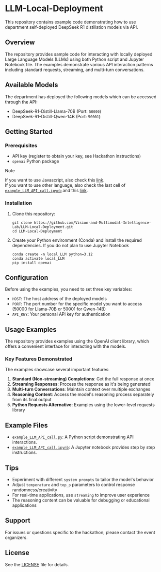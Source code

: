 # LLM-Local-Deployment

This repository contains example code demonstrating how to use department self-deployed DeepSeek R1 distillation models via API.

## Overview

The repository provides sample code for interacting with locally deployed Large Language Models (LLMs) using both Python script and Jupyter Notebook file. The examples demonstrate various API interaction patterns including standard requests, streaming, and multi-turn conversations.

## Available Models

The department has deployed the following models which can be accessed through the API:

- DeepSeek-R1-Distill-Llama-70B (Port: `50000`)
- DeepSeek-R1-Distill-Qwen-14B (Port: `50001`)

## Getting Started

### Prerequisites

- API key (register to obtain your key, see Hackathon instructions)
- `openai` Python package
> [!note]
> If you want to use Javascript, also check this [link](https://platform.openai.com/docs/api-reference/completions/create?lang=node.js).  
> If you want to use other language, also check the last cell of [`example_LLM_API_call.ipynb`](example_LLM_API_call.ipynb) and this [link](https://platform.openai.com/docs/api-reference/completions/create?lang=curl).

### Installation

1. Clone this repository:
   ```
   git clone https://github.com/Vision-and-Multimodal-Intelligence-Lab/LLM-Local-Deployment.git
   cd LLM-Local-Deployment
   ```

2. Create your Python environment (Conda) and install the required dependencies. If you do not plan to use Jupyter Notebook
   ```
   conda create -n local_LLM python=3.12
   conda activate local_LLM
   pip install openai
   ```

## Configuration

Before using the examples, you need to set three key variables:

- `HOST`: The host address of the deployed models
- `PORT`: The port number for the specific model you want to access (50000 for Llama-70B or 50001 for Qwen-14B)
- `API_KEY`: Your personal API key for authentication

## Usage Examples

The repository provides examples using the OpenAI client library, which offers a convenient interface for interacting with the models.

### Key Features Demonstrated

The examples showcase several important features:

1. **Standard (Non-streaming) Completions**: Get the full response at once
2. **Streaming Responses**: Process the response as it's being generated
3. **Multi-turn Conversations**: Maintain context over multiple exchanges
4. **Reasoning Content**: Access the model's reasoning process separately from its final output
5. **Python Requests Alternative**: Examples using the lower-level requests library

## Example Files

- [`example_LLM_API_call.py`](example_LLM_API_call.py): A Python script demonstrating API interactions.
- [`example_LLM_API_call.ipynb`](example_LLM_API_call.ipynb): A Jupyter notebook provides step by step instructions.

## Tips

- Experiment with different `system prompts` to tailor the model's behavior
- Adjust `temperature` and `top_p` parameters to control response randomness/creativity
- For real-time applications, use `streaming` to improve user experience
- The reasoning content can be valuable for debugging or educational applications

## Support

For issues or questions specific to the hackathon, please contact the event organizers.

## License

See the [LICENSE](LICENSE) file for details.
